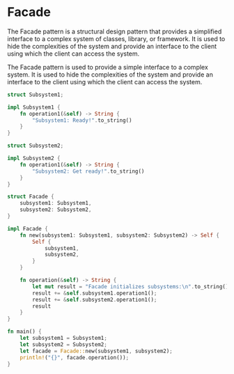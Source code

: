 # Facade

The Facade pattern is a structural design pattern that provides a simplified interface to a complex system of classes, library, or framework. It is used to hide the complexities of the system and provide an interface to the client using which the client can access the system.

The Facade pattern is used to provide a simple interface to a complex system. It is used to hide the complexities of the system and provide an interface to the client using which the client can access the system.

```rust
struct Subsystem1;

impl Subsystem1 {
    fn operation1(&self) -> String {
        "Subsystem1: Ready!".to_string()
    }
}

struct Subsystem2;

impl Subsystem2 {
    fn operation1(&self) -> String {
        "Subsystem2: Get ready!".to_string()
    }
}

struct Facade {
    subsystem1: Subsystem1,
    subsystem2: Subsystem2,
}

impl Facade {
    fn new(subsystem1: Subsystem1, subsystem2: Subsystem2) -> Self {
        Self {
            subsystem1,
            subsystem2,
        }
    }

    fn operation(&self) -> String {
        let mut result = "Facade initializes subsystems:\n".to_string();
        result += &self.subsystem1.operation1();
        result += &self.subsystem2.operation1();
        result
    }
}

fn main() {
    let subsystem1 = Subsystem1;
    let subsystem2 = Subsystem2;
    let facade = Facade::new(subsystem1, subsystem2);
    println!("{}", facade.operation());
}
```
